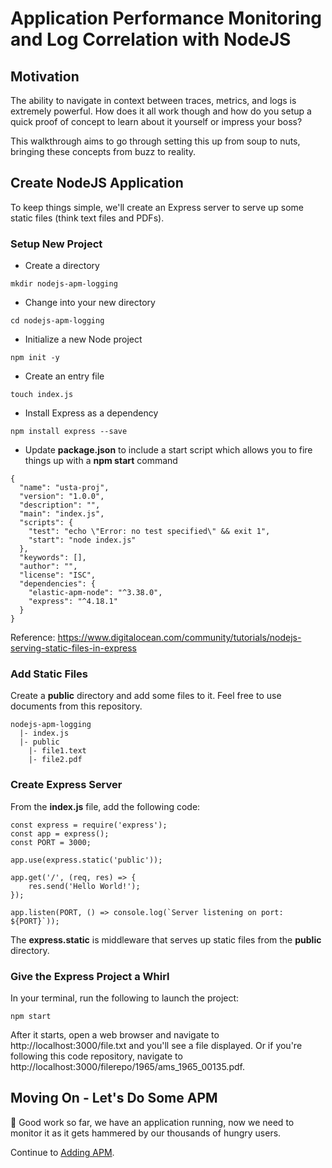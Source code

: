 # Application Performance Monitoring and Log Correlation with NodeJS
## Motivation
The ability to navigate in context between traces, metrics, and logs is extremely powerful.  How does it all work though and how do you setup a quick proof of concept to learn about it yourself or impress your boss?

This walkthrough aims to go through setting this up from soup to nuts, bringing these concepts from buzz to reality.

## Create NodeJS Application
To keep things simple, we'll create an Express server to serve up some static files (think text files and PDFs).

### Setup New Project
* Create a directory
```
mkdir nodejs-apm-logging
```
* Change into your new directory
```
cd nodejs-apm-logging
```
* Initialize a new Node project
```
npm init -y
```
* Create an entry file
```
touch index.js
```
* Install Express as a dependency
```
npm install express --save
```
* Update **package.json** to include a start script which allows you to fire things up with a **npm start** command
```
{
  "name": "usta-proj",
  "version": "1.0.0",
  "description": "",
  "main": "index.js",
  "scripts": {
    "test": "echo \"Error: no test specified\" && exit 1",
    "start": "node index.js"
  },
  "keywords": [],
  "author": "",
  "license": "ISC",
  "dependencies": {
    "elastic-apm-node": "^3.38.0",
    "express": "^4.18.1"
  }
}

```
Reference: https://www.digitalocean.com/community/tutorials/nodejs-serving-static-files-in-express

### Add Static Files
Create a **public** directory and add some files to it. Feel free to use documents from this repository.
```
nodejs-apm-logging
  |- index.js
  |- public
    |- file1.text
    |- file2.pdf
```
### Create Express Server
From the **index.js** file, add the following code:
```
const express = require('express');
const app = express();
const PORT = 3000;

app.use(express.static('public'));

app.get('/', (req, res) => {
    res.send('Hello World!');
});

app.listen(PORT, () => console.log(`Server listening on port: ${PORT}`));
```
The **express.static** is middleware that serves up static files from the **public** directory.  

### Give the Express Project a Whirl
In your terminal, run the following to launch the project:
```
npm start
```
After it starts, open a web browser and navigate to http://localhost:3000/file.txt and you'll see a file displayed. Or if you're following this code repository, navigate to http://localhost:3000/filerepo/1965/ams_1965_00135.pdf.

## Moving On - Let's Do Some APM
:tada: Good work so far, we have an application running, now we need to monitor it as it gets hammered by our thousands of hungry users.

Continue to [Adding APM](configuring-apm.md).
